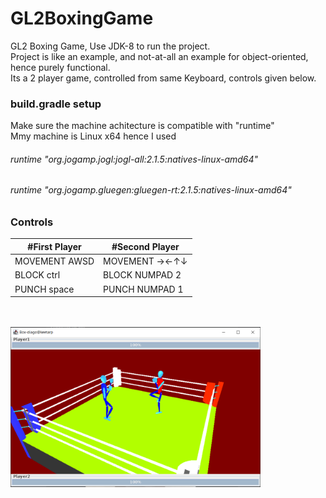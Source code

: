 # GL2BoxingGame

GL2 Boxing Game, Use JDK-8 to run the project.<br />
Project is like an example, and not-at-all an example for object-oriented, hence purely functional.<br />
Its a 2 player game, controlled from same Keyboard, controls given below. 

### build.gradle setup
Make sure the machine achitecture is compatible with "runtime" <br />
Mmy machine is Linux x64 hence I used 
###### runtime "org.jogamp.jogl:jogl-all:2.1.5:natives-linux-amd64"
###### runtime "org.jogamp.gluegen:gluegen-rt:2.1.5:natives-linux-amd64"

### Controls
#First Player | #Second Player
------------ | -------------
MOVEMENT AWSD | MOVEMENT →←↑↓
BLOCK ctrl | BLOCK NUMPAD 2
PUNCH space | PUNCH NUMPAD 1

<br />
<br />
<img src="Image/boxingGame.PNG" width="400">
